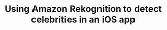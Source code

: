 ---
title: Using Amazon Rekognition to detect celebrities in an iOS app
description: 'A sample iOS Swift app that lets you snap a photo with your phone camera, and uses Amazon Rekognition to identify faces and celebrities in the picture, with links to additional information about the identified celebrity via IMDB'
banner: './banner.png'
authorIds:
  - dennis-hills
href: https://aws.amazon.com/blogs/mobile/amazon-rekognition-detects-celebrities-in-ios-app/
platforms:
  - iOS
categories:
  - AI/ML
---